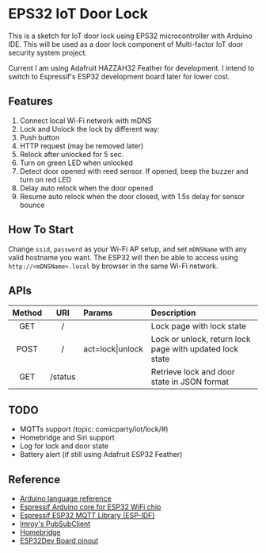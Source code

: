 # EPS32 IoT Door Lock
This is a sketch for IoT door lock using EPS32 microcontroller with Arduino IDE. This will be used as a door lock component of Multi-factor IoT door security system project.

Current I am using Adafruit HAZZAH32 Feather for development. I intend to switch to Espressif's ESP32 development board later for lower cost.

## Features
1. Connect local Wi-Fi network with mDNS
2. Lock and Unlock the lock by different way:
  4. Push button
  5. HTTP request (may be removed later)
6. Relock after unlocked for 5 sec.
7. Turn on green LED when unlocked
8. Detect door opened with reed sensor. If opened, beep the buzzer and turn on red LED
9. Delay auto relock when the door opened
10. Resume auto relock when the door closed, with 1.5s delay for sensor bounce

## How To Start
Change `ssid`, `password` as your Wi-Fi AP setup, and set `mDNSName` with any valid hostname you want. The ESP32 will then be able to access using `http://<mDNSName>.local` by browser in the same Wi-Fi network.

## APIs
Method|URI|Params|Description
:----:|:-:|:-----|:----------
GET|/||Lock page with lock state  
POST|/|act=lock\|unlock|Lock or unlock, return lock page with updated lock state
GET|/status||Retrieve lock and door state in JSON format

## TODO
* MQTTs support (topic: comicparty/iot/lock/#)
* Homebridge and Siri support
* Log for lock and door state
* Battery alert (if still using Adafruit ESP32 Feather)

## Reference
* [Arduino language reference](https://www.arduino.cc/en/Reference/HomePage)
* [Espressif Arduino core for ESP32 WiFi chip](https://github.com/espressif/arduino-esp32)
* [Espressif ESP32 MQTT Library (ESP-IDF)](https://github.com/espressif/esp-mqtt)
* [lmroy's PubSubClient](https://github.com/Imroy/pubsubclient)
* [Homebridge](https://github.com/nfarina/homebridge)
* [ESP32Dev Board pinout](https://github.com/espressif/arduino-esp32/blob/master/docs/esp32_pinmap.png)

